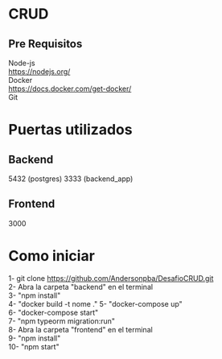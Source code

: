 # CRUD
 
 ## Pre Requisitos
 
   Node-js  
   https://nodejs.org/  
   Docker  
   https://docs.docker.com/get-docker/  
   Git  
  
 # Puertas utilizados
 ## Backend
   5432  (postgres)
   3333  (backend_app)
 
 ## Frontend
   3000
 
 # Como iniciar
 
   1- git clone https://github.com/Andersonpba/DesafioCRUD.git  
   2- Abra la carpeta "backend" en el terminal  
   3- "npm install"  
   4- "docker build -t nome ."
   5- "docker-compose up"  
   6- "docker-compose start"  
   7- "npm typeorm migration:run"  
   8- Abra la carpeta "frontend" en el terminal  
   9- "npm install"  
   10- "npm start"  
